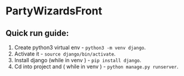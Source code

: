 # PartyWizardsFront

## Quick run guide:
1. Create python3 virtual env - `python3 -m venv django`.
2. Activate it - `source django/bin/activate`.
3. Install django (while in venv ) - `pip install django`.
4. Cd into project and ( while in venv ) - `python manage.py runserver`.